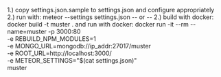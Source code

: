 1.) copy settings.json.sample to settings.json and configure appropriately
2.) run with:
        meteor --settings settings.json
  -- or --
2.) build with docker:
        docker build -t muster .
    and run with docker:
        docker run -it --rm --name=muster -p 3000:80 \
            -e REBUILD_NPM_MODULES=1 \
            -e MONGO_URL=mongodb://ip_addr:27017/muster \
            -e ROOT_URL=http://localhost:3000/ \
            -e METEOR_SETTINGS="$(cat settings.json)" \
            muster
